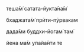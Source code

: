 теша̄м̇ сатата-йукта̄на̄м̇

бхаджата̄м̇ прӣти-пӯрвакам

дада̄ми буддхи-йогам̇ там̇

йена ма̄м упайа̄нти те